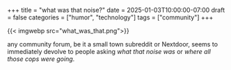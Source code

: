 +++
title = "what was that noise?"
date = 2025-01-03T10:00:00-07:00
draft = false
categories = ["humor", "technology"]
tags = ["community"]
+++

{{< imgwebp src="what_was_that.png">}}

any community forum, be it a small town subreddit or Nextdoor, seems to
immediately devolve to people asking _what that noise was_
or _where all those cops were going_.
